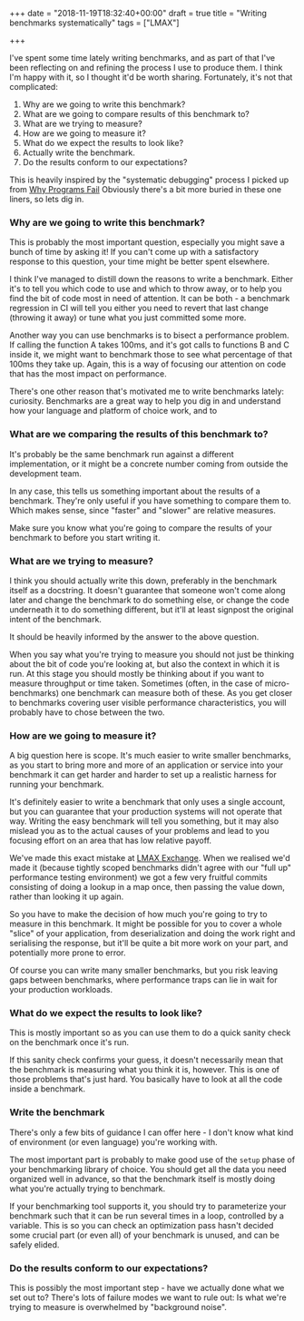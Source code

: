 +++
date = "2018-11-19T18:32:40+00:00"
draft = true
title = "Writing benchmarks systematically"
tags = ["LMAX"]

+++

I've spent some time lately writing benchmarks, and as part of that I've been reflecting on and
refining the process I use to produce them. I think I'm happy with it, so I thought it'd be worth
sharing. Fortunately, it's not that complicated:

1) Why are we going to write this benchmark?
2) What are we going to compare results of this benchmark to?
3) What are we trying to measure?
4) How are we going to measure it?
5) What do we expect the results to look like?
6) Actually write the benchmark.
7) Do the results conform to our expectations?

This is heavily inspired by the "systematic debugging" process I picked up from 
[Why Programs Fail](http://www.whyprogramsfail.com/book.php)
Obviously there's a bit more buried in these one liners, so lets dig in.

<!--more-->

### Why are we going to write this benchmark?

This is probably the most important question, especially you might save a bunch of time
by asking it! If you can't come up with a satisfactory response to this question, 
your time might be better spent elsewhere.

I think I've managed to distill down the reasons to write a benchmark. 
Either it's to tell you which code to use and which to throw away, 
or to help you find the bit of code most in need of attention. 
It can be both - a benchmark regression in CI will tell you either you need
to revert that last change (throwing it away) or tune what you just committed some more.

Another way you can use benchmarks is to bisect a performance problem.
If calling the function A takes 100ms, and it's got calls to functions B and C inside it,
we might want to benchmark those to see what percentage of that 100ms they take up.
Again, this is a way of focusing our attention on code that has the most impact on performance.

There's one other reason that's motivated me to write benchmarks lately: curiosity.
Benchmarks are a great way to help you dig in and understand how your language and platform
of choice work, and to 

### What are we comparing the results of this benchmark to?

It's probably be the same benchmark run against a different implementation, 
or it might be a concrete number coming from outside the development team.

In any case, this tells us something important about the results of a benchmark.
They're only useful if you have something to compare them to. Which makes sense, since 
"faster" and "slower" are relative measures. 

Make sure you know what you're going to compare the results of your benchmark to before you start writing it.

### What are we trying to measure?

I think you should actually write this down, preferably in the benchmark itself as a docstring.
It doesn't guarantee that someone won't come along later and change the benchmark to do something
else, or change the code underneath it to do something different, but it'll at least signpost the
original intent of the benchmark.

It should be heavily informed by the answer to the above question. 

When you say what you're trying to measure you should not just be thinking about the bit of code
you're looking at, but also the context in which it is run. At this stage you should mostly be
thinking about if you want to measure throughput or time taken. Sometimes (often, in the case of 
micro-benchmarks) one benchmark can measure both of these. As you get closer to benchmarks
covering user visible performance characteristics, you will probably have to chose between
the two.

### How are we going to measure it?

A big question here is scope. It's much easier to write smaller benchmarks, as you start
to bring more and more of an application or service into your benchmark it can get harder
and harder to set up a realistic harness for running your benchmark.

It's definitely easier to write a benchmark that only uses a single account, but you can guarantee 
that your production systems will not operate that way. Writing the easy benchmark will tell you something, 
but it may also mislead you as to the actual causes of your problems and lead to you focusing effort on 
an area that has low relative payoff.

We've made this exact mistake at [LMAX Exchange](https://www.lmax.com/). When we realised
we'd made it (because tightly scoped benchmarks didn't agree with our "full up" performance testing
environment) we got a few very fruitful commits consisting of doing a lookup in a map once,
then passing the value down, rather than looking it up again.

So you have to make the decision of how much you're going to try to measure in this benchmark.
It might be possible for you to cover a whole "slice" of your application, from deserialization 
and doing the work right and serialising the response, but it'll be quite a bit more work on your 
part, and potentially more prone to error.

Of course you can write many smaller benchmarks, but you risk leaving gaps between benchmarks, where
performance traps can lie in wait for your production workloads.

### What do we expect the results to look like?

This is mostly important so as you can use them to do a quick sanity check on the benchmark once it's run.

If this sanity check confirms your guess, it doesn't necessarily mean that the benchmark is measuring
what you think it is, however. This is one of those problems that's just hard. You basically have 
to look at all the code inside a benchmark. 

### Write the benchmark

There's only a few bits of guidance I can offer here - I don't know what kind of environment
(or even language) you're working with.

The most important part is probably to make good use of the `setup` phase of your benchmarking
library of choice. You should get all the data you need organized well in advance, so that 
the benchmark itself is mostly doing what you're actually trying to benchmark.

If your benchmarking tool supports it, you should try to parameterize your benchmark such that
it can be run several times in a loop, controlled by a variable. This is so you can check an
optimization pass hasn't decided some crucial part (or even all) of your benchmark is unused, 
and can be safely elided.

### Do the results conform to our expectations?

This is possibly the most important step - have we actually done what we set out to?
There's lots of failure modes we want to rule out:
Is what we're trying to measure is overwhelmed by  "background noise". 


